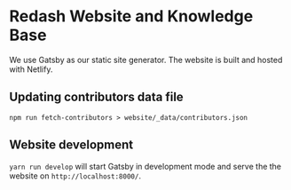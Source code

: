 # Redash Website and Knowledge Base

We use Gatsby as our static site generator. The website is built and hosted with Netlify.

## Updating contributors data file

```
npm run fetch-contributors > website/_data/contributors.json
```

## Website development

`yarn run develop` will start Gatsby in development mode and serve the the website on `http://localhost:8000/`.
